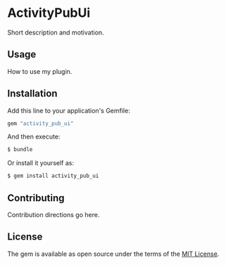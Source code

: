 # ActivityPubUi
Short description and motivation.

## Usage
How to use my plugin.

## Installation
Add this line to your application's Gemfile:

```ruby
gem "activity_pub_ui"
```

And then execute:
```bash
$ bundle
```

Or install it yourself as:
```bash
$ gem install activity_pub_ui
```

## Contributing
Contribution directions go here.

## License
The gem is available as open source under the terms of the [MIT License](https://opensource.org/licenses/MIT).
